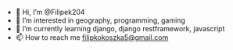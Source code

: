 - 👋 Hi, I’m @Filipek204
- 👀 I’m interested in geography, programming, gaming
- 🌱 I’m currently learning django, django restframework, javascript
- 📫 How to reach me filipkokoszka5@gmail.com

<!---
Filipek204/Filipek204 is a ✨ special ✨ repository because its `README.md` (this file) appears on your GitHub profile.
You can click the Preview link to take a look at your changes.
--->
